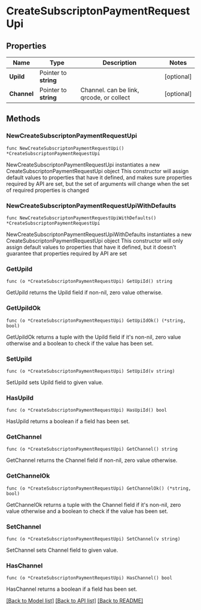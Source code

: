 # CreateSubscriptonPaymentRequestUpi

## Properties

Name | Type | Description | Notes
------------ | ------------- | ------------- | -------------
**UpiId** | Pointer to **string** |  | [optional] 
**Channel** | Pointer to **string** | Channel. can be link, qrcode, or collect | [optional] 

## Methods

### NewCreateSubscriptonPaymentRequestUpi

`func NewCreateSubscriptonPaymentRequestUpi() *CreateSubscriptonPaymentRequestUpi`

NewCreateSubscriptonPaymentRequestUpi instantiates a new CreateSubscriptonPaymentRequestUpi object
This constructor will assign default values to properties that have it defined,
and makes sure properties required by API are set, but the set of arguments
will change when the set of required properties is changed

### NewCreateSubscriptonPaymentRequestUpiWithDefaults

`func NewCreateSubscriptonPaymentRequestUpiWithDefaults() *CreateSubscriptonPaymentRequestUpi`

NewCreateSubscriptonPaymentRequestUpiWithDefaults instantiates a new CreateSubscriptonPaymentRequestUpi object
This constructor will only assign default values to properties that have it defined,
but it doesn't guarantee that properties required by API are set

### GetUpiId

`func (o *CreateSubscriptonPaymentRequestUpi) GetUpiId() string`

GetUpiId returns the UpiId field if non-nil, zero value otherwise.

### GetUpiIdOk

`func (o *CreateSubscriptonPaymentRequestUpi) GetUpiIdOk() (*string, bool)`

GetUpiIdOk returns a tuple with the UpiId field if it's non-nil, zero value otherwise
and a boolean to check if the value has been set.

### SetUpiId

`func (o *CreateSubscriptonPaymentRequestUpi) SetUpiId(v string)`

SetUpiId sets UpiId field to given value.

### HasUpiId

`func (o *CreateSubscriptonPaymentRequestUpi) HasUpiId() bool`

HasUpiId returns a boolean if a field has been set.

### GetChannel

`func (o *CreateSubscriptonPaymentRequestUpi) GetChannel() string`

GetChannel returns the Channel field if non-nil, zero value otherwise.

### GetChannelOk

`func (o *CreateSubscriptonPaymentRequestUpi) GetChannelOk() (*string, bool)`

GetChannelOk returns a tuple with the Channel field if it's non-nil, zero value otherwise
and a boolean to check if the value has been set.

### SetChannel

`func (o *CreateSubscriptonPaymentRequestUpi) SetChannel(v string)`

SetChannel sets Channel field to given value.

### HasChannel

`func (o *CreateSubscriptonPaymentRequestUpi) HasChannel() bool`

HasChannel returns a boolean if a field has been set.


[[Back to Model list]](../README.md#documentation-for-models) [[Back to API list]](../README.md#documentation-for-api-endpoints) [[Back to README]](../README.md)


